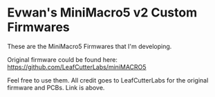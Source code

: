 # Evwan's MiniMacro5 v2 Custom Firmwares
These are the MiniMacro5 Firmwares that I'm developing.

Original firmware could be found here: 
https://github.com/LeafCutterLabs/miniMACRO5

Feel free to use them. All credit goes to LeafCutterLabs for the original firmware and PCBs. Link is above.
